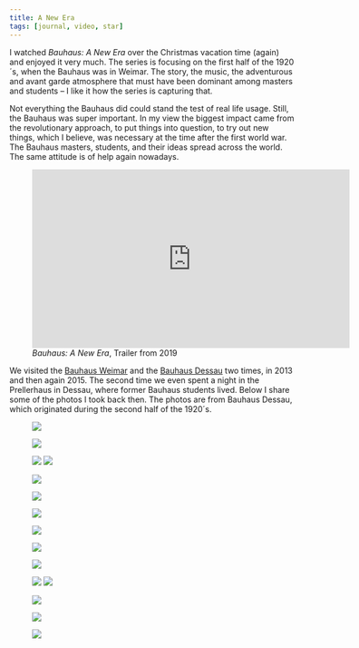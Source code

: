 ```yaml
---
title: A New Era
tags: [journal, video, star]
---
```

I watched <cite>Bauhaus: A New Era</cite> over the Christmas vacation time (again) and enjoyed it very much. The series is focusing on the first half of the 1920´s, when the Bauhaus was in Weimar. The story, the music, the adventurous and avant garde atmosphere that must have been dominant among masters and students – I like it how the series is capturing that.

Not everything the Bauhaus did could stand the test of real life usage. Still, the Bauhaus was super important. In my view the biggest impact came from the revolutionary approach, to put things into question, to try out new things, which I believe, was necessary at the time after the first world war. The Bauhaus masters, students, and their ideas spread across the world. The same attitude is of help again nowadays.

<figure>
<iframe width="560" height="315" src="https://www.youtube.com/embed/MMsBE03rsBQ" title="YouTube video player" frameborder="0" allow="accelerometer; autoplay; clipboard-write; encrypted-media; gyroscope; picture-in-picture" allowfullscreen></iframe>
<figcaption><cite>Bauhaus: A New Era</cite>, Trailer from 2019</figcaption>
</figure>

We visited the [Bauhaus Weimar](https://www.uni-weimar.de/de/universitaet/start/) and the [Bauhaus Dessau](https://www.bauhaus-dessau.de) two times, in 2013 and then again 2015. The second time we even spent a night in the Prellerhaus in Dessau, where former Bauhaus students lived. Below I share some of the photos I took back then. The photos are from Bauhaus Dessau, which originated during the second half of the 1920´s. 


<figure>
<img src="/img/bauhaus/IMG_8431.jpg">
</figure>
<figure>
<img class="mx-auto" src="/img/bauhaus/IMG_8429.jpg">
</figure>
<figure class="split">
<img src="/img/bauhaus/IMG_8411.jpg">
<img src="/img/bauhaus/IMG_8407.jpg">
</figure>
<figure>
<img class="ml-auto"  src="/img/bauhaus/IMG_8499.jpg">
</figure>
<figure>
<img class="ml-auto" src="/img/bauhaus/IMG_8394.jpg">
</figure>
<figure>
<img src="/img/bauhaus/IMG_8508.jpg">
</figure>
<figure>
<img class="mx-auto"  src="/img/bauhaus/IMG_8512.jpg">
</figure>
<figure>
<img src="/img/bauhaus/IMG_8422.jpg">
</figure>
<figure>
<img class="mx-auto" src="/img/bauhaus/IMG_8397.jpg">
</figure>
<figure class="split">
<img src="/img/bauhaus/IMG_5830.jpg">
<img src="/img/bauhaus/IMG_5848.jpg">
</figure>
<figure>
<img class="mx-auto" src="/img/bauhaus/IMG_8549.jpg">
</figure>
<figure>
<img src="/img/bauhaus/IMG_8522.jpg">
</figure>
<figure>
<img class="mx-auto" src="/img/bauhaus/IMG_5888.jpg">
</figure>













